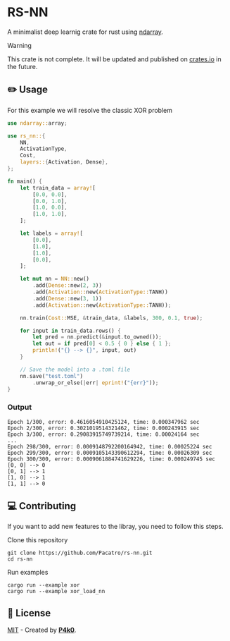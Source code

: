 # RS-NN

A minimalist deep learnig crate for rust using [ndarray](https://docs.rs/ndarray/latest/ndarray/).

> [!WARNING]
> This crate is not complete. It will be updated and published on [crates.io](https://crates.io/) in the future.

## ✏️ Usage

For this example we will resolve the classic XOR problem

```rust
use ndarray::array;

use rs_nn::{
    NN,
    ActivationType,
    Cost,
    layers::{Activation, Dense},
};

fn main() {
    let train_data = array![
        [0.0, 0.0],
        [0.0, 1.0],
        [1.0, 0.0],
        [1.0, 1.0],
    ];

    let labels = array![
        [0.0],
        [1.0],
        [1.0],
        [0.0],
    ];

    let mut nn = NN::new()
        .add(Dense::new(2, 3))
        .add(Activation::new(ActivationType::TANH))
        .add(Dense::new(3, 1))
        .add(Activation::new(ActivationType::TANH));

    nn.train(Cost::MSE, &train_data, &labels, 300, 0.1, true);

    for input in train_data.rows() {
        let pred = nn.predict(&input.to_owned());
        let out = if pred[0] < 0.5 { 0 } else { 1 };
        println!("{} --> {}", input, out)
    }

    // Save the model into a .toml file
    nn.save("test.toml")
        .unwrap_or_else(|err| eprint!("{err}"));
}
```

### Output

```terminal
Epoch 1/300, error: 0.4616054910425124, time: 0.000347962 sec
Epoch 2/300, error: 0.3021019514321462, time: 0.000243915 sec
Epoch 3/300, error: 0.29083915749739214, time: 0.00024164 sec
...
Epoch 298/300, error: 0.0009148792200164942, time: 0.00025224 sec
Epoch 299/300, error: 0.0009105143390612294, time: 0.00026309 sec
Epoch 300/300, error: 0.0009061884741629226, time: 0.000249745 sec
[0, 0] --> 0
[0, 1] --> 1
[1, 0] --> 1
[1, 1] --> 0
```

<!-- ## 📖 Add the library to your project

You can add the crate with `cargo add`

```terminal
cargo add rs_nn
```

Alternatively, you can manually add it to your project's Cargo.toml like this:

```toml
[dependencies]
rs_nn = "*" # Change the `*` to the current version
``` -->

## 💻 Contributing

If you want to add new features to the libray, you need to follow this steps.

Clone this repository

```terminal
git clone https://github.com/Pacatro/rs-nn.git
cd rs-nn
```

Run examples

```terminal
cargo run --example xor
cargo run --example xor_load_nn
```

## 🔑 License

[MIT](https://opensource.org/license/mit/) - Created by [**P4k0**](https://github.com/Pacatro).
